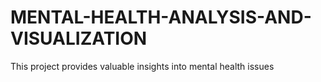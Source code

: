 # MENTAL-HEALTH-ANALYSIS-AND-VISUALIZATION
This project provides valuable insights into mental health issues
